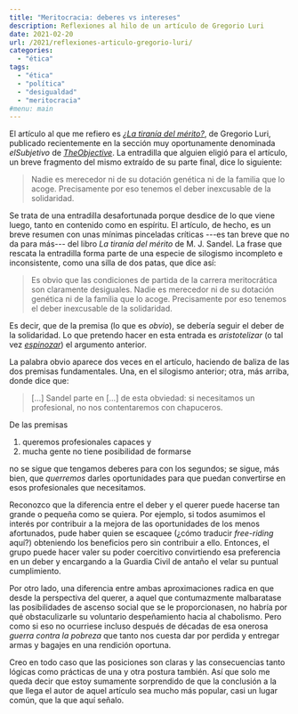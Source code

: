 ```yaml
---
title: "Meritocracia: deberes vs intereses"
description: Reflexiones al hilo de un artículo de Gregorio Luri
date: 2021-02-20
url: /2021/reflexiones-articulo-gregorio-luri/
categories:
  - "ética"
tags:
  - "ética"
  - "política"
  - "desigualdad"
  - "meritocracia"
#menu: main
---
```


El artículo al que me refiero es [_¿La tiranía del mérito?_](https://theobjective.com/elsubjetivo/la-tirania-del-merito), de Gregorio Luri, publicado recientemente en la sección muy oportunamente denominada _elSubjetivo_ de [_TheObjective_](https://theobjective.com/). La entradilla que alguien eligió para el artículo, un breve fragmento del mismo extraído de su parte final, dice lo siguiente:

> Nadie es merecedor ni de su dotación genética ni de la familia que lo acoge. Precisamente por eso tenemos el deber inexcusable de la solidaridad.

Se trata de una entradilla desafortunada porque desdice de lo que viene luego, tanto en contenido como en espíritu. El artículo, de hecho, es un breve resumen con unas mínimas pinceladas críticas ---es tan breve que no da para más--- del libro _La tiranía del mérito_ de M. J. Sandel. La frase que rescata la entradilla forma parte de una especie de silogismo incompleto e inconsistente, como una silla de dos patas, que dice así:

> Es obvio que las condiciones de partida de la carrera meritocrática son claramente desiguales. Nadie es merecedor ni de su dotación genética ni de la familia que lo acoge. Precisamente por eso tenemos el deber inexcusable de la solidaridad.

Es decir, que de la premisa (lo que es _obvio_), se debería seguir el deber de la solidaridad. Lo que pretendo hacer en esta entrada es _aristotelizar_ (o tal vez [_espinozar_](https://es.wikipedia.org/wiki/%C3%89tica_(Spinoza))) el argumento anterior.

La palabra obvio aparece dos veces en el artículo, haciendo de baliza de las dos premisas fundamentales. Una, en el silogismo anterior; otra, más arriba, donde dice que:

> [...] Sandel parte en [...] de esta obviedad: si necesitamos un profesional, no nos contentaremos con chapuceros.

De las premisas

1. queremos profesionales capaces y
2. mucha gente no tiene posibilidad de formarse

no se sigue que tengamos deberes para con los segundos; se sigue, más bien, que _querremos_ darles oportunidades para que puedan convertirse en esos profesionales que necesitamos.

Reconozco que la diferencia entre el deber y el querer puede hacerse tan grande o pequeña como se quiera. Por ejemplo, si todos asumimos el interés por contribuir a la mejora de las oportunidades de los menos afortunados, pude haber quien se escaquee (¿cómo traducir _free-riding_ aquí?) obteniendo los beneficios pero sin contribuir a ello. Entonces, el grupo puede hacer valer su poder coercitivo convirtiendo esa preferencia en un deber y encargando a la Guardia Civil de antaño el velar su puntual cumplimiento.

Por otro lado, una diferencia entre ambas aproximaciones radica en que desde la perspectiva del querer, a aquel que contumazmente malbaratase las posibilidades de ascenso social que se le proporcionasen, no habría por qué obstaculizarle su voluntario despeñamiento hacia al chabolismo. Pero como si eso no ocurriese incluso después de décadas de esa onerosa _guerra contra la pobreza_ que tanto nos cuesta dar por perdida y entregar armas y bagajes en una rendición oportuna.

Creo en todo caso que las posiciones son claras y las consecuencias tanto lógicas como prácticas de una y otra postura también. Así que solo me queda decir que estoy sumamente sorprendido de que la conclusión a la que llega el autor de aquel artículo sea mucho más popular, casi un lugar común, que la que aquí señalo.
